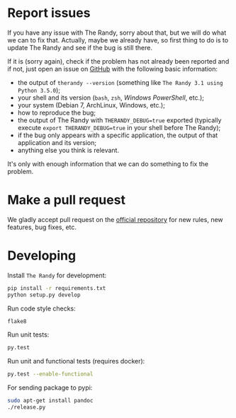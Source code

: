 # Report issues
If you have any issue with The Randy, sorry about that, but we will do what we
can to fix that. Actually, maybe we already have, so first thing to do is to
update The Randy and see if the bug is still there.

If it is (sorry again), check if the problem has not already been reported and
if not, just open an issue on [GitHub](https://github.com/benmonro/therandy) with
the following basic information:
  - the output of `therandy --version` (something like `The Randy 3.1 using
    Python 3.5.0`);
  - your shell and its version (`bash`, `zsh`, *Windows PowerShell*, etc.);
  - your system (Debian 7, ArchLinux, Windows, etc.);
  - how to reproduce the bug;
  - the output of The Randy with `THERANDY_DEBUG=true` exported (typically execute
    `export THERANDY_DEBUG=true` in your shell before The Randy);
  - if the bug only appears with a specific application, the output of that
    application and its version;
  - anything else you think is relevant.

It's only with enough information that we can do something to fix the problem.

# Make a pull request
We gladly accept pull request on the [official
repository](https://github.com/benmonro/therandy) for new rules, new features, bug
fixes, etc.

# Developing

Install `The Randy` for development:

```bash
pip install -r requirements.txt
python setup.py develop
```

Run code style checks:

```bash
flake8
```

Run unit tests:

```bash
py.test
```

Run unit and functional tests (requires docker):

```bash
py.test --enable-functional
```

For sending package to pypi:

```bash
sudo apt-get install pandoc
./release.py
```
